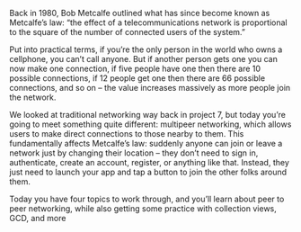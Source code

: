 
Back in 1980, Bob Metcalfe outlined what has since become known as Metcalfe’s law: “the effect of a telecommunications network is proportional to the square of the number of connected users of the system.”

Put into practical terms, if you’re the only person in the world who owns a cellphone, you can’t call anyone. But if another person gets one you can now make one connection, if five people have one then there are 10 possible connections, if 12 people get one then there are 66 possible connections, and so on – the value increases massively as more people join the network.

We looked at traditional networking way back in project 7, but today you’re going to meet something quite different: multipeer networking, which allows users to make direct connections to those nearby to them. This fundamentally affects Metcalfe’s law: suddenly anyone can join or leave a network just by changing their location – they don’t need to sign in, authenticate, create an account, register, or anything like that. Instead, they just need to launch your app and tap a button to join the other folks around them.

Today you have four topics to work through, and you’ll learn about peer to peer networking, while also getting some practice with collection views, GCD, and more
